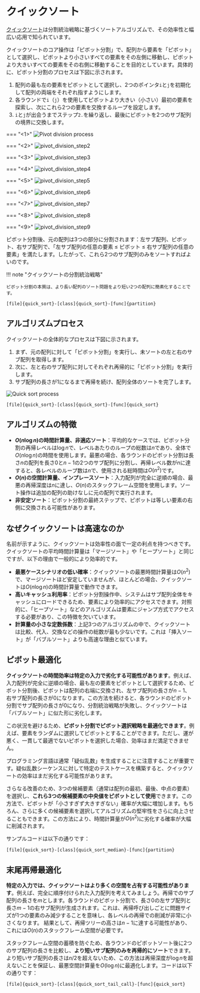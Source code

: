 # クイックソート

<u>クイックソート</u>は分割統治戦略に基づくソートアルゴリズムで、その効率性と幅広い応用で知られています。

クイックソートのコア操作は「ピボット分割」で、配列から要素を「ピボット」として選択し、ピボットより小さいすべての要素をその左側に移動し、ピボットより大きいすべての要素をその右側に移動することを目的としています。具体的に、ピボット分割のプロセスは下図に示されます。

1. 配列の最も左の要素をピボットとして選択し、2つのポインタ`i`と`j`を初期化して配列の両端をそれぞれ指すようにします。
2. 各ラウンドで`i`（`j`）を使用してピボットより大きい（小さい）最初の要素を探索し、次にこれら2つの要素を交換するループを設定します。
3. `i`と`j`が出会うまでステップ`2.`を繰り返し、最後にピボットを2つのサブ配列の境界に交換します。

=== "<1>"
    ![Pivot division process](quick_sort.assets/pivot_division_step1.png)

=== "<2>"
    ![pivot_division_step2](quick_sort.assets/pivot_division_step2.png)

=== "<3>"
    ![pivot_division_step3](quick_sort.assets/pivot_division_step3.png)

=== "<4>"
    ![pivot_division_step4](quick_sort.assets/pivot_division_step4.png)

=== "<5>"
    ![pivot_division_step5](quick_sort.assets/pivot_division_step5.png)

=== "<6>"
    ![pivot_division_step6](quick_sort.assets/pivot_division_step6.png)

=== "<7>"
    ![pivot_division_step7](quick_sort.assets/pivot_division_step7.png)

=== "<8>"
    ![pivot_division_step8](quick_sort.assets/pivot_division_step8.png)

=== "<9>"
    ![pivot_division_step9](quick_sort.assets/pivot_division_step9.png)

ピボット分割後、元の配列は3つの部分に分割されます：左サブ配列、ピボット、右サブ配列で、「左サブ配列の任意の要素 $\leq$ ピボット $\leq$ 右サブ配列の任意の要素」を満たします。したがって、これら2つのサブ配列のみをソートすればよいのです。

!!! note "クイックソートの分割統治戦略"

    ピボット分割の本質は、より長い配列のソート問題をより短い2つの配列に簡素化することです。

```src
[file]{quick_sort}-[class]{quick_sort}-[func]{partition}
```

## アルゴリズムプロセス

クイックソートの全体的なプロセスは下図に示されます。

1. まず、元の配列に対して「ピボット分割」を実行し、未ソートの左と右のサブ配列を取得します。
2. 次に、左と右のサブ配列に対してそれぞれ再帰的に「ピボット分割」を実行します。
3. サブ配列の長さが1になるまで再帰を続け、配列全体のソートを完了します。

![Quick sort process](quick_sort.assets/quick_sort_overview.png)

```src
[file]{quick_sort}-[class]{quick_sort}-[func]{quick_sort}
```

## アルゴリズムの特徴

- **$O(n \log n)$の時間計算量、非適応ソート**：平均的なケースでは、ピボット分割の再帰レベルは$\log n$で、レベルあたりのループの総数は$n$であり、全体で$O(n \log n)$の時間を使用します。最悪の場合、各ラウンドのピボット分割は長さ$n$の配列を長さ$0$と$n - 1$の2つのサブ配列に分割し、再帰レベル数が$n$に達すると、各レベルのループ数は$n$で、使用される総時間は$O(n^2)$です。
- **$O(n)$の空間計算量、インプレースソート**：入力配列が完全に逆順の場合、最悪の再帰深度は$n$に達し、$O(n)$のスタックフレーム空間を使用します。ソート操作は追加の配列の助けなしに元の配列で実行されます。
- **非安定ソート**：ピボット分割の最終ステップで、ピボットは等しい要素の右側に交換される可能性があります。

## なぜクイックソートは高速なのか

名前が示すように、クイックソートは効率性の面で一定の利点を持つべきです。クイックソートの平均時間計算量は「マージソート」や「ヒープソート」と同じですが、以下の理由で一般的により効率的です。

- **最悪ケースシナリオの低い確率**：クイックソートの最悪時間計算量は$O(n^2)$で、マージソートほど安定していませんが、ほとんどの場合、クイックソートは$O(n \log n)$の時間計算量で動作できます。
- **高いキャッシュ利用率**：ピボット分割操作中、システムはサブ配列全体をキャッシュにロードできるため、要素により効率的にアクセスできます。対照的に、「ヒープソート」などのアルゴリズムは要素にジャンプ方式でアクセスする必要があり、この特徴を欠いています。
- **計算量の小さな定数係数**：上記3つのアルゴリズムの中で、クイックソートは比較、代入、交換などの操作の総数が最も少ないです。これは「挿入ソート」が「バブルソート」よりも高速な理由と似ています。

## ピボット最適化

**クイックソートの時間効率は特定の入力で劣化する可能性があります**。例えば、入力配列が完全に逆順の場合、最も左の要素をピボットとして選択するため、ピボット分割後、ピボットは配列の右端に交換され、左サブ配列の長さが$n - 1$、右サブ配列の長さが$0$になります。この方法を続けると、各ラウンドのピボット分割でサブ配列の長さが$0$になり、分割統治戦略が失敗し、クイックソートは「バブルソート」に似た形に劣化します。

この状況を避けるため、**ピボット分割でピボット選択戦略を最適化できます**。例えば、要素をランダムに選択してピボットとすることができます。ただし、運が悪く、一貫して最適でないピボットを選択した場合、効率はまだ満足できません。

プログラミング言語は通常「疑似乱数」を生成することに注意することが重要です。疑似乱数シーケンスに対して特定のテストケースを構築すると、クイックソートの効率はまだ劣化する可能性があります。

さらなる改善のため、3つの候補要素（通常は配列の最初、最後、中点の要素）を選択し、**これら3つの候補要素の中央値をピボットとして使用**できます。この方法で、ピボットが「小さすぎず大きすぎない」確率が大幅に増加します。もちろん、さらに多くの候補要素を選択してアルゴリズムの堅牢性をさらに向上させることもできます。この方法により、時間計算量が$O(n^2)$に劣化する確率が大幅に削減されます。

サンプルコードは以下の通りです：

```src
[file]{quick_sort}-[class]{quick_sort_median}-[func]{partition}
```

## 末尾再帰最適化

**特定の入力では、クイックソートはより多くの空間を占有する可能性があります**。例えば、完全に順序付けられた入力配列を考えてみましょう。再帰でのサブ配列の長さを$m$とします。各ラウンドのピボット分割で、長さ$0$の左サブ配列と長さ$m - 1$の右サブ配列が生成されます。これは、再帰呼び出しごとに問題サイズが1つの要素のみ減少することを意味し、各レベルの再帰での削減が非常に小さくなります。
結果として、再帰ツリーの高さは$n − 1$に達する可能性があり、これには$O(n)$のスタックフレーム空間が必要です。

スタックフレーム空間の蓄積を防ぐため、各ラウンドのピボットソート後に2つのサブ配列の長さを比較し、**より短いサブ配列のみを再帰的にソート**できます。より短いサブ配列の長さは$n / 2$を超えないため、この方法は再帰深度が$\log n$を超えないことを保証し、最悪空間計算量を$O(\log n)$に最適化します。コードは以下の通りです：

```src
[file]{quick_sort}-[class]{quick_sort_tail_call}-[func]{quick_sort}
```